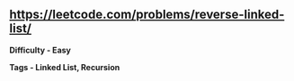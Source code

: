 ## https://leetcode.com/problems/reverse-linked-list/

**Difficulty - Easy**

**Tags - Linked List, Recursion**
